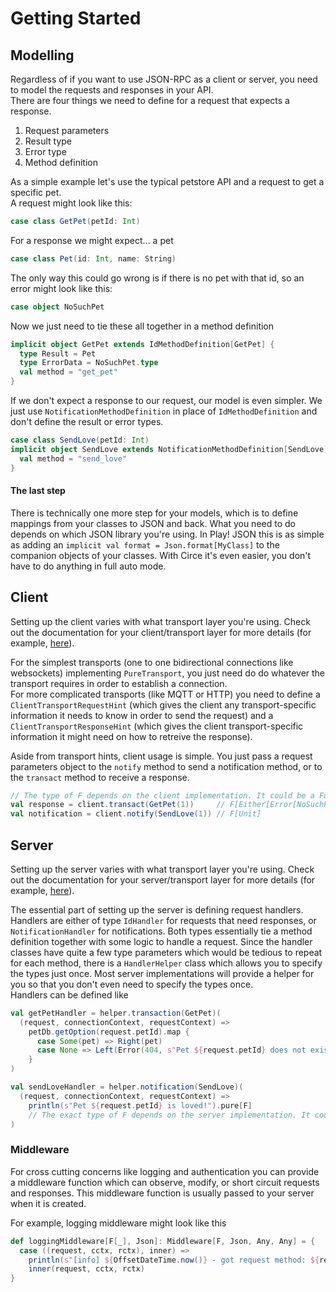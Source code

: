# Getting Started

## Modelling

Regardless of if you want to use JSON-RPC as a client or server, you need to model the requests and responses in your API.  
There are four things we need to define for a request that expects a response.

1. Request parameters
2. Result type
3. Error type
4. Method definition

As a simple example let's use the typical petstore API and a request to get a specific pet.  
A request might look like this:

```scala
case class GetPet(petId: Int)
```

For a response we might expect... a pet

```scala
case class Pet(id: Int, name: String)
```

The only way this could go wrong is if there is no pet with that id, so an error might look like this:

```scala
case object NoSuchPet
```

Now we just need to tie these all together in a method definition

```scala
implicit object GetPet extends IdMethodDefinition[GetPet] {
  type Result = Pet
  type ErrorData = NoSuchPet.type
  val method = "get_pet"
}
```

If we don't expect a response to our request, our model is even simpler. We just use `NotificationMethodDefinition` in place of `IdMethodDefinition` and don't define the result or error types.

```scala
case class SendLove(petId: Int)
implicit object SendLove extends NotificationMethodDefinition[SendLove] {
  val method = "send_love"
}
```

#### The last step

There is technically one more step for your models, which is to define mappings from your classes to JSON and back.
What you need to do depends on which JSON library you're using.
In Play! JSON this is as simple as adding an `implicit val format = Json.format[MyClass]` to the companion objects of your classes.
With Circe it's even easier, you don't have to do anything in full auto mode.

## Client

Setting up the client varies with what transport layer you're using. 
Check out the documentation for your client/transport layer for more details (for example, [here](paho/README.md)).  

For the simplest transports (one to one bidirectional connections like websockets) implementing `PureTransport`, you just need do do whatever the transport requires in order to establish a connection.  
For more complicated transports (like MQTT or HTTP) you need to define a `ClientTransportRequestHint` (which gives the client any transport-specific information it needs to know in order to send the request) and a `ClientTransportResponseHint` (which gives the client transport-specific information it might need on how to retreive the response).

Aside from transport hints, client usage is simple. You just pass a request parameters object to the `notify` method to send a notification method, or to the `transact` method to receive a response.

```scala
// The type of F depends on the client implementation. It could be a Future to be awaited or an IO monad to be executed.
val response = client.transact(GetPet(1))     // F[Either[Error[NoSuchPet], Pet]]
val notification = client.notify(SendLove(1)) // F[Unit]
```

## Server

Setting up the server varies with what transport layer you're using. 
Check out the documentation for your server/transport layer for more details (for example, [here](paho/README.md)).  

The essential part of setting up the server is defining request handlers. 
Handlers are either of type `IdHandler` for requests that need responses, 
or `NotificationHandler` for notifications.
Both types essentially tie a method definition together with some logic to handle a request.
Since the handler classes have quite a few type parameters which would be tedious to repeat for each method, there is a `HandlerHelper` class which allows you to specify the types just once.
Most server implementations will provide a helper for you so that you don't even need to specify the types once.  
Handlers can be defined like

```scala
val getPetHandler = helper.transaction(GetPet)(
  (request, connectionContext, requestContext) => 
    petDb.getOption(request.petId).map {
      case Some(pet) => Right(pet)
      case None => Left(Error(404, s"Pet ${request.petId} does not exist.", NoSuchPet))
    }
)

val sendLoveHandler = helper.notification(SendLove)(
  (request, connectionContext, requestContext) =>
    println(s"Pet ${request.petId} is loved!").pure[F]
    // The exact type of F depends on the server implementation. It could be a Future, or an IO monad, etc.
)
```

### Middleware

For cross cutting concerns like logging and authentication you can provide a middleware function which can observe, modify, or short circuit requests and responses.
This middleware function is usually passed to your server when it is created. 

For example, logging middleware might look like this

```scala
def loggingMiddleware[F[_], Json]: Middleware[F, Json, Any, Any] = {
  case ((request, cctx, rctx), inner) =>
    println(s"[info] ${OffsetDateTime.now()} - got request method: ${request.method} id: ${request.id}")
    inner(request, cctx, rctx)
}
```
